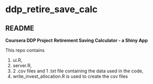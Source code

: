 ddp_retire_save_calc
====================

## README

**Coursera DDP Project**
**Retirement Saving Calculator - a Shiny App**

This repo contains 
1) ui.R, 
2) server.R,  
3) 2 .csv files and 1 .txt file containing the data used in the code,
4) write_invest_allocation.R is used to create the csv files 
